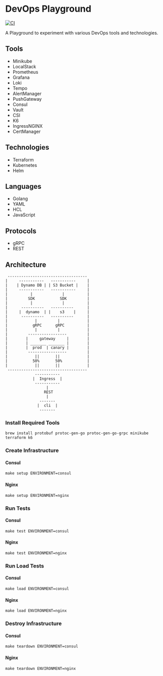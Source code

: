 # DevOps Playground

[![CI](https://github.com/jhandguy/devops-playground/workflows/CI/badge.svg)](https://github.com/jhandguy/devops-playground/actions?query=workflow%3ACI)

A Playground to experiment with various DevOps tools and technologies.

## Tools

- Minikube
- LocalStack
- Prometheus
- Grafana
- Loki
- Tempo
- AlertManager
- PushGateway
- Consul
- Vault
- CSI
- K6
- IngressNGINX
- CertManager

## Technologies

- Terraform
- Kubernetes
- Helm

## Languages

- Golang
- YAML
- HCL
- JavaScript

## Protocols

- gRPC
- REST

## Architecture

```text
 -----------------------------------
|     -----------   -----------     |
|    | Dynamo DB | | S3 Bucket |    |
|     -----------   -----------     |
|          |             |          |
|         SDK           SDK         |
|          |             |          |
|      ----------   ----------      |   
|     |  dynamo  | |    s3    |     |
|      ----------   ----------      |
|            |         |            |
|           gRPC      gRPC          |
|            |         |            |
|         -----------------         |
|        |     gateway     |        |
|        | _______ _______ |        |
|        |  prod  | canary |        |
|         -----------------         |
|            ||       ||            |
|           50%       50%           |
|            ||       ||            |
 -----------------------------------
             -----------
            |  Ingress  |
             -----------
                  |
                 REST
                  |
               -------
              |  cli  |
               -------
```

### Install Required Tools

```shell
brew install protobuf protoc-gen-go protoc-gen-go-grpc minikube terraform k6
```

### Create Infrastructure

#### Consul

```shell
make setup ENVIRONMENT=consul
```

#### Nginx

```shell
make setup ENVIRONMENT=nginx
```

### Run Tests

#### Consul

```shell
make test ENVIRONMENT=consul
```

#### Nginx

```shell
make test ENVIRONMENT=nginx
```

### Run Load Tests

#### Consul

```shell
make load ENVIRONMENT=consul
```

#### Nginx

```shell
make load ENVIRONMENT=nginx
```

### Destroy Infrastructure

#### Consul

```shell
make teardown ENVIRONMENT=consul
```

#### Nginx

```shell
make teardown ENVIRONMENT=nginx
```
